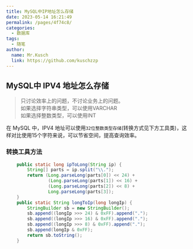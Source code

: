 ```yaml
---
title: MySQL中IP地址怎么存储
date: 2023-05-14 16:21:49
permalink: /pages/4f74c8/
categories:
  - 数据库
tags:
  - 随笔
author:
  name: Mr.Kusch
  link: https://github.com/kuschzzp
---
```


## MySQL中 IPV4 地址怎么存储

> 只讨论效率上的问题，不讨论业务上的问题。  
> 如果选择字符串类型，可以使用VARCHAR  
> 如果选择整数类型，可以使用INT

在 MySQL 中，IPV4 地址可以使用`32位整数类型存储`(转换方式见下方工具类)，这样对比使用15个字符来说，可以节省空间，提高查询效率。

### 转换工具方法

```java
    public static long ipToLong(String ip) {
        String[] parts = ip.split("\\.");
        return (Long.parseLong(parts[0]) << 24) +
                (Long.parseLong(parts[1]) << 16) +
                (Long.parseLong(parts[2]) << 8) +
                Long.parseLong(parts[3]);
    }
    public static String longToIp(long longIp) {
        StringBuilder sb = new StringBuilder();
        sb.append((longIp >>> 24) & 0xFF).append(".");
        sb.append((longIp >>> 16) & 0xFF).append(".");
        sb.append((longIp >>> 8) & 0xFF).append(".");
        sb.append(longIp & 0xFF);
        return sb.toString();
    }
```